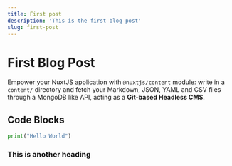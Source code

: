 ```yaml
---
title: First post
description: 'This is the first blog post'
slug: first-post
---
```


# First Blog Post

Empower your NuxtJS application with `@nuxtjs/content` module: write in a `content/` directory and fetch your Markdown, JSON, YAML and CSV files through a MongoDB like API, acting as a **Git-based Headless CMS**.

## Code Blocks

```python
print("Hello World")
```

### This is another heading
